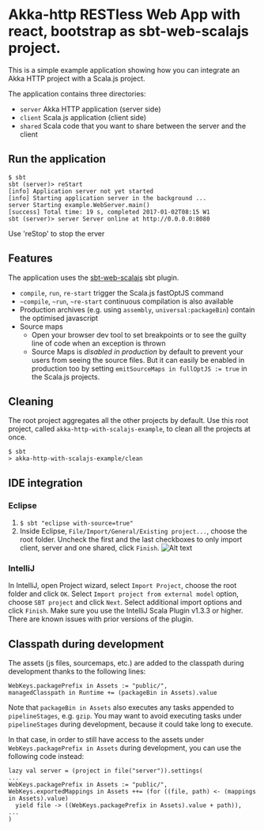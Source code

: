 # Akka-http RESTless Web App with react, bootstrap as sbt-web-scalajs project.

This is a simple example application showing how you can integrate an Akka HTTP project with a Scala.js project.

The application contains three directories:
* `server` Akka HTTP application (server side)
* `client` Scala.js application (client side)
* `shared` Scala code that you want to share between the server and the client

## Run the application
```shell
$ sbt
sbt (server)> reStart
[info] Application server not yet started
[info] Starting application server in the background ...
server Starting example.WebServer.main()
[success] Total time: 19 s, completed 2017-01-02T08:15 W1
sbt (server)> server Server online at http://0.0.0.0:8080
```
Use 'reStop' to stop the erver
## Features

The application uses the [sbt-web-scalajs](https://github.com/vmunier/sbt-web-scalajs) sbt plugin.

- `compile`, `run`, `re-start` trigger the Scala.js fastOptJS command
- `~compile`, `~run`, `~re-start` continuous compilation is also available
- Production archives (e.g. using `assembly`, `universal:packageBin`) contain the optimised javascript
- Source maps
  - Open your browser dev tool to set breakpoints or to see the guilty line of code when an exception is thrown
  - Source Maps is _disabled in production_ by default to prevent your users from seeing the source files. But it can easily be enabled in production too by setting `emitSourceMaps in fullOptJS := true` in the Scala.js projects.

## Cleaning

The root project aggregates all the other projects by default.
Use this root project, called `akka-http-with-scalajs-example`, to clean all the projects at once.
```shell
$ sbt
> akka-http-with-scalajs-example/clean
```

## IDE integration

### Eclipse

1. `$ sbt "eclipse with-source=true"`
2. Inside Eclipse, `File/Import/General/Existing project...`, choose the root folder. Uncheck the first and the last checkboxes to only import client, server and one shared, click `Finish`. ![Alt text](screenshots/eclipse-akka-http-with-scalajs-example.png?raw=true "eclipse akka-http-with-scalajs-example screenshot")

### IntelliJ

In IntelliJ, open Project wizard, select `Import Project`, choose the root folder and click `OK`.
Select `Import project from external model` option, choose `SBT project` and click `Next`. Select additional import options and click `Finish`.
Make sure you use the IntelliJ Scala Plugin v1.3.3 or higher. There are known issues with prior versions of the plugin.

## Classpath during development

The assets (js files, sourcemaps, etc.) are added to the classpath during development thanks to the following lines:
```
WebKeys.packagePrefix in Assets := "public/",
managedClasspath in Runtime += (packageBin in Assets).value
```

Note that `packageBin in Assets` also executes any tasks appended to `pipelineStages`, e.g. `gzip`.
You may want to avoid executing tasks under `pipelineStages` during development, because it could take long to execute.

In that case, in order to still have access to the assets under `WebKeys.packagePrefix in Assets` during development, you can use the following code instead:
```
lazy val server = (project in file("server")).settings(
...
WebKeys.packagePrefix in Assets := "public/",
WebKeys.exportedMappings in Assets ++= (for ((file, path) <- (mappings in Assets).value)
  yield file -> ((WebKeys.packagePrefix in Assets).value + path)),
...
)
```
